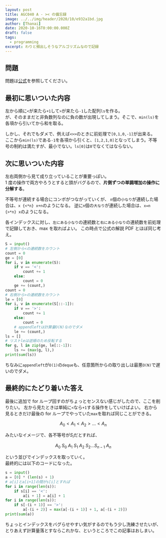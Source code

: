 ```yaml
---
layout: post
title: AGC040 A - >< の備忘録
image: ../../img/header/2020/10/e932a1bd.jpg
author: [Thanai]
date: 2020-10-16T0:00:00.000Z
draft: false
tags:
  - programming
excerpt: わりと頻出しそうなアルゴリズムなので記録
---
```


## 問題

問題は[公式](https://atcoder.jp/contests/agc040/tasks/agc040_a)を参照してください。

## 最初に思いついた内容

左から順に`<`が来たら`+1`して`>`が来たら`-1`した配列`ls`を作る。  
が、そのままだと非負数列なのに負の数が出現してしまう。そこで、`min(ls)`を各項から引いてから和を取る。

しかし、それでもダメで、例えば`<>>`のときに前処理で`[0,1,0,-1]`が出来る。  
ここから`min(ls)`である`-1`を各項から引くと、`[1,2,1,0]`となってしまう。不等号の制約は満たすが、最小でない。`ls[0]`は`0`でなくてはならない。

## 次に思いついた内容

左右両側から見て成り立っていることが重要っぽい。  
1 度の操作で両方やろうとすると頭がバグるので、**片側ずつの単調増加の操作に分解する**。

不等号が連続する場合にコンボがつながっていくが、
`n`個の`小なり`が連続した場合は、`x {<*n} x+n`のようになる。
逆に`n`個の`大なり`が連続した場合は、`x=n {>*n} x`のようになる。

各インデックスに対し、`左にある小なり`の連続数と`右にある小なり`の連続数を前処理で記録しておき、max を取ればよい。
この時点で公式の解説 PDF とほぼ同じ考え。

```py
S = input()
# 左側から<の連続数をカウント
count = 0
ge = [0]
for i, v in enumerate(S):
    if v == '<':
        count += 1
    else:
        count = 0
    ge += (count,)
count = 0
# 右側から>の連続数をカウント
le = [0]
for i, v in enumerate(S[::-1]):
    if v == '>':
        count += 1
    else:
        count = 0
    # appendleftは計算量O(N)なのでダメ
    le += (count,)
ls = []
# リストleは逆順のため反転する
for g, l in zip(ge, le[::-1]):
    ls += (max(g, l),)
print(sum(ls))
```

ちなみに`appendleft`が`O(1)`の`deque`も、任意箇所からの取り出しは最悪`O(N)`で遅いのでダメ。

## 最終的にたどり着いた答え

最後に追加で for ループ回すのがちょっとセンスない感じがしたので、ここを削りたい。
左から見たときは単純に`<`なら`+1`する操作をしていけばよい。
右から見るときだけ最後の for ループでやっていた`max`を取れば同じことができる。

$$A_0<A_1<A_2>\dots<A_n$$

みたいなイメージで、各不等号が$S_i$だとすれば、

$$A_0\ S_0\ A_1\ S_1\ A_2\ S_2\dots S_{n-1}\ A_n$$

という並びでインデックスを取っていく。  
最終的には以下のコードになった。

```py
s = input()
a = [0] * (len(s) + 1)
# a[i]とa[i+1]の間がs[i]とすれば
for i in range(len(s)):
    if s[i] == '<':
        a[i + 1] = a[i] + 1
for i in range(len(s)):
    if s[-(i + 1)] == '>':
        a[-(i + 2)] = max(a[-(i + 1)] + 1, a[-(i + 2)])
print(sum(a))
```

ちょっとインデックスをバグらせやすい気がするのでもう少し洗練させたいが、とりあえず計算量落とすならこれかな、というところでこの記事はおしまい。

